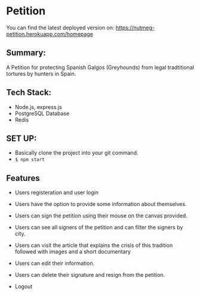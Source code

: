 # Petition

You can find the latest deployed version on:
https://nutmeg-petition.herokuapp.com/homepage

## Summary:
A Petition for protecting Spanish Galgos (Greyhounds) from legal tradtitional tortures by hunters in Spain.

## Tech Stack:
* Node.js, express.js
* PostgreSQL Database
* Redis

## SET UP:
 * Basically clone the project into your git command.
 * ```$ npm start```

## Features

* Users registeration and user login

* Users have the option to provide some information about themselves.

* Users can sign the petition using their mouse on the canvas provided.

* Users can see all signers of the petition and can filter the signers by city.

* Users can visit the article that explains the crisis of this tradition followed with images and a short documentary

* Users can edit their information.

* Users can delete their signature and resign from the petition.

* Logout

